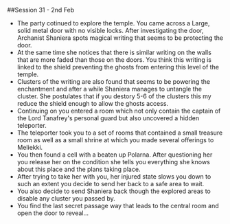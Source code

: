 ##Session 31 - 2nd Feb


* The party cotinued to explore the temple. You came across a Large, solid metal door with no visible locks. After investigating the door, Archanist Shaniera spots magical writing that seems to be protecting the door.
* At the same time she notices that there is similar writing on the walls that are more faded than those on the doors. You think this writing is linked to the shield preventing the ghosts from entering this level of the temple. 
* Clusters of the writing are also found that seems to be powering the enchantment and after a while Shaniera manages to untangle the cluster. She postulates that if you destory 5-6 of the clusters this my reduce the shield enough to allow the ghosts access.
* Continuing on you entered a room which not only contain the captain of the Lord Tanafrey's personal guard but also uncovered a hidden teleporter.
* The teleporter took you to a set of rooms that contained a small treasure room as well as a small shrine at which you made several offerings to Meliekki.
* You then found a cell with a beaten up Polarna. After questioning her you release her on the condition she tells you everything she knows about this place and the plans taking place.
* After trying to take her with you, her injured state slows you down to such an extent you decide to send her back to a safe area to wait.
* You also decide to send Shaniera back though the explored areas to disable any cluster you passed by.
* You find the last secret passage way that leads to the central room and open the door to reveal...
